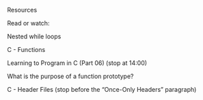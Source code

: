 Resources

Read or watch:



Nested while loops

C - Functions

Learning to Program in C (Part 06) (stop at 14:00)

What is the purpose of a function prototype?

C - Header Files (stop before the “Once-Only Headers” paragraph)
